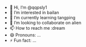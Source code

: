 - 👋 Hi, I’m @qqpsly1
- 👀 I’m interested in bailan
- 🌱 I’m currently learning tangping
- 💞️ I’m looking to collaborate on alien
- 📫 How to reach me :dream
- 😄 Pronouns: ...
- ⚡ Fun fact: ...

<!---
qqpsly1/qqpsly1 is a ✨ special ✨ repository because its `README.md` (this file) appears on your GitHub profile.
You can click the Preview link to take a look at your changes.
--->
